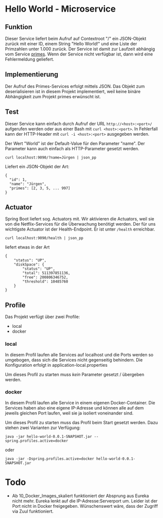 # Hello World - Microservice

## Funktion

Dieser Service liefert beim Aufruf auf Contextroot "/" ein JSON-Objekt zurück 
mit einer ID, einem String "Hello World!" und eine Liste der Primzahlen unter 
1.000 zurück. Der Service ist damit zur Laufzeit abhängig vom Service 
[primes](../primes). Wenn der Service nicht verfügbar ist, dann wird eine 
Fehlermeldung geliefert. 

## Implementierung

Der Aufruf des Primes-Services erfolgt mittels JSON. Das Objekt zum 
deserialisieren ist in diesem Projekt implementiert, weil keine binäre 
Abhängigkeit zum Projekt primes erwünscht ist. 

## Test

Dieser Service kann einfach durch Aufruf der URL `http://<host>:<port>/`
aufgerufen werden oder aus einer Bash mit `curl <host>:<port>`. In Fehlerfall 
kann der HTTP-Header mit `curl -i <host>:<port>` ausgegeben werden.

Der Wert "World" ist der Default-Value für den Parameter "name". Der Parameter
kann auch einfach als HTTP-Parameter gesetzt werden.

````
curl localhost:9090/?name=Jürgen | json_pp
````

Liefert ein JSON-Objekt der Art:

````
{
  "id": 1,
  "name": "Jürgen",
  "primes": [2, 3, 5, ... 997]
}
````

## Actuator

Spring Boot liefert sog. Actuators mit. Wir aktivieren die Actuators, weil sie
von die Netflix-Services für die Überwachung benötigt werden. Der für uns 
wichtigste Actuator ist der Health-Endpoint. Er ist unter `/health` erreichbar.

````
curl localhost:9090/health | json_pp
````

liefert etwas in der Art

````
{
    "status": "UP",
    "diskSpace": {
        "status": "UP",
        "total": 511397851136,
        "free": 200806346752,
        "threshold": 10485760
    }
}
````

## Profile

Das Projekt verfügt über zwei Profile:

* local
* docker

### local

In diesem Profil laufen alle Services auf localhost und die Ports werden so
umgebogen, dass sich die Services nicht gegenseitig behindern. Die
Konfiguration erfolgt in application-local.properties

Um dieses Profil zu starten muss _kein_ Parameter gesetzt / übergeben werden.

### docker

In diesem Profil laufen alle Service in einem eigenen Docker-Container. Die
Services haben also eine eigene IP-Adresse und können alle auf dem jeweils
gleichen Port laufen, weil sie ja isoliert voneinander sind.

Um dieses Profil zu starten muss das Profil beim Start gesetzt werden. Dazu
stehen zwei Varianten zur Verfügung:

````
java -jar hello-world-0.0.1-SNAPSHOT.jar --spring.profiles.active=docker
````

oder

````
java -jar -Dspring.profiles.active=docker hello-world-0.0.1-SNAPSHOT.jar
````


# Todo
* Ab 10_Docker_Images_skaliert funktioniert der Absprung aus Eureka nicht mehr.
  Eureka lenkt auf die IP-Adresse:Serverport um. Leider ist der Port nicht in
  Docker freigegeben. Wünschenswert wäre, dass der Zugriff via Zuul
  funktioniert.